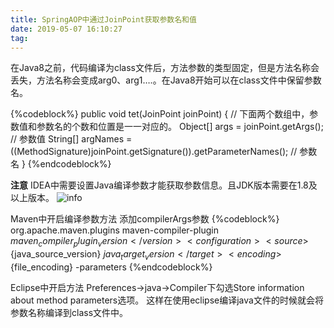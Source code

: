 ```yaml
---
title: SpringAOP中通过JoinPoint获取参数名和值
date: 2019-05-07 16:10:27
tag:
---
```


在Java8之前，代码编译为class文件后，方法参数的类型固定，但是方法名称会丢失，方法名称会变成arg0、arg1….。在Java8开始可以在class文件中保留参数名。

{%codeblock%}
public void tet(JoinPoint joinPoint) {
        // 下面两个数组中，参数值和参数名的个数和位置是一一对应的。
        Object[] args = joinPoint.getArgs(); // 参数值
        String[] argNames = ((MethodSignature)joinPoint.getSignature()).getParameterNames(); // 参数名
}
{%endcodeblock%}

**注意** 
IDEA中需要设置Java编译参数才能获取参数信息。且JDK版本需要在1.8及以上版本。
![info](1.png)

Maven中开启编译参数方法
添加compilerArgs参数
{%codeblock%}
<plugins>
     <plugin>
         <groupId>org.apache.maven.plugins</groupId>
         <artifactId>maven-compiler-plugin</artifactId>
         <version>${maven_compiler_plugin_version}</version>
         <configuration>
             <source>${java_source_version}</source>
             <target>${java_target_version}</target>
             <encoding>${file_encoding}</encoding>
             <compilerArgs>
                 <arg>-parameters</arg>
             </compilerArgs>
         </configuration>
     </plugin>
</plugins>
{%endcodeblock%}

Eclipse中开启方法
Preferences->java->Compiler下勾选Store information about method parameters选项。 
这样在使用eclipse编译java文件的时候就会将参数名称编译到class文件中。
